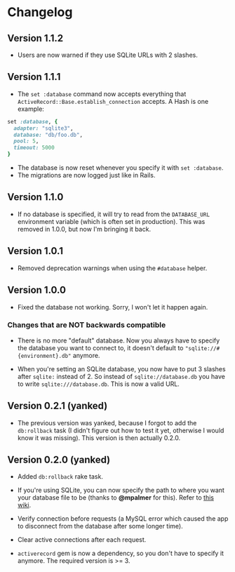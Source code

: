 # Changelog

## Version 1.1.2

- Users are now warned if they use SQLite URLs with 2 slashes.

## Version 1.1.1

- The `set :database` command now accepts everything that
  `ActiveRecord::Base.establish_connection` accepts. A Hash
  is one example:

```ruby
set :database, {
  adapter: "sqlite3",
  database: "db/foo.db",
  pool: 5,
  timeout: 5000
}
```

- The database is now reset whenever you specify it with `set :database`.
- The migrations are now logged just like in Rails.

## Version 1.1.0

- If no database is specified, it will try to read from the `DATABASE_URL`
  environment variable (which is often set in production). This was
  removed in 1.0.0, but now I'm bringing it back.

## Version 1.0.1

- Removed deprecation warnings when using the `#database` helper.

## Version 1.0.0

- Fixed the database not working. Sorry, I won't let it happen again.

### Changes that are NOT backwards compatible

- There is no more "default" database. Now you always have to specify
  the database you want to connect to, it doesn't default to
  `"sqlite://#{environment}.db"` anymore.

- When you're setting an SQLite database, you now have to put 3 slashes
  after `sqlite:` instead of 2. So instead of `sqlite://database.db` you
  have to write `sqlite:///database.db`. This is now a valid URL.

## Version 0.2.1 (yanked)

- The previous version was yanked, because I forgot to add the
  `db:rollback` task (I didn't figure out how to test it yet, otherwise
  I would know it was missing). This version is then actually 0.2.0.

## Version 0.2.0 (yanked)

- Added `db:rollback` rake task.

- If you're using SQLite, you can now specify the path to where
  you want your database file to be (thanks to **@mpalmer** for this). Refer to
  [this wiki](https://github.com/janko-m/sinatra-activerecord/wiki/SQLite).

- Verify connection before requests (a MySQL error which caused the
  app to disconnect from the database after some longer time).

- Clear active connections after each request.

- `activerecord` gem is now a dependency, so you don't have to specify
  it anymore. The required version is >= 3.
